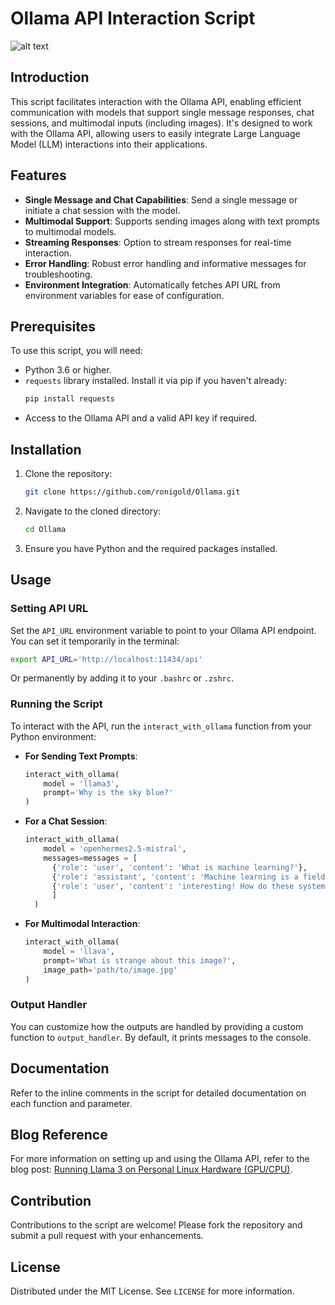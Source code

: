 # Ollama API Interaction Script

![alt text](images/llava.gif)

## Introduction

This script facilitates interaction with the Ollama API, enabling efficient communication with models that support single message responses, chat sessions, and multimodal inputs (including images). It's designed to work with the Ollama API, allowing users to easily integrate Large Language Model (LLM) interactions into their applications.

## Features

- **Single Message and Chat Capabilities**: Send a single message or initiate a chat session with the model.
- **Multimodal Support**: Supports sending images along with text prompts to multimodal models.
- **Streaming Responses**: Option to stream responses for real-time interaction.
- **Error Handling**: Robust error handling and informative messages for troubleshooting.
- **Environment Integration**: Automatically fetches API URL from environment variables for ease of configuration.

## Prerequisites

To use this script, you will need:

- Python 3.6 or higher.
- `requests` library installed. Install it via pip if you haven't already:
  ```bash
  pip install requests
  ```
- Access to the Ollama API and a valid API key if required.

## Installation

1. Clone the repository:
   ```bash
   git clone https://github.com/ronigold/Ollama.git
   ```
2. Navigate to the cloned directory:
   ```bash
   cd Ollama
   ```
3. Ensure you have Python and the required packages installed.

## Usage

### Setting API URL

Set the `API_URL` environment variable to point to your Ollama API endpoint. You can set it temporarily in the terminal:
```bash
export API_URL='http://localhost:11434/api'
```
Or permanently by adding it to your `.bashrc` or `.zshrc`.

### Running the Script

To interact with the API, run the `interact_with_ollama` function from your Python environment:

- **For Sending Text Prompts**:
  ```python
  interact_with_ollama(
      model = 'llama3',
      prompt='Why is the sky blue?'
  )
  ```

- **For a Chat Session**:
  ```python
  interact_with_ollama(
      model = 'openhermes2.5-mistral',
      messages=messages = [
        {'role': 'user', 'content': 'What is machine learning?'},
        {'role': 'assistant', 'content': 'Machine learning is a field of AI that enables systems to learn and improve from experience without being explicitly programmed.'
        {'role': 'user', 'content': 'interesting! How do these systems learn without explicitly programmed?'},}
        ]
    )
  ```

- **For Multimodal Interaction**:
  ```python
  interact_with_ollama(
      model = 'llava',
      prompt='What is strange about this image?', 
      image_path='path/to/image.jpg'
  )
  ```

### Output Handler

You can customize how the outputs are handled by providing a custom function to `output_handler`. By default, it prints messages to the console.

## Documentation

Refer to the inline comments in the script for detailed documentation on each function and parameter.

## Blog Reference

For more information on setting up and using the Ollama API, refer to the blog post: [Running Llama 3 on Personal Linux Hardware (GPU/CPU)](https://medium.com/@ronigoldsmid/running-llama-3-on-personal-linux-hardware-gpu-cpu-dc7c1e019161).

## Contribution

Contributions to the script are welcome! Please fork the repository and submit a pull request with your enhancements.

## License

Distributed under the MIT License. See `LICENSE` for more information.
